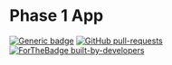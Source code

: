 # Phase 1 App

[![Generic badge](https://img.shields.io/badge/<WIP>-<YES>-<COLOR>.svg)](https://shields.io/)
[![GitHub pull-requests](https://img.shields.io/github/issues-pr/Naereen/StrapDown.js.svg)](https://GitHub.com/Naereen/StrapDown.js/pull/)
[![ForTheBadge built-by-developers](http://ForTheBadge.com/images/badges/built-by-developers.svg)](https://GitHub.com/Naereen/)

